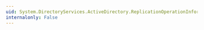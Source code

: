 ```yaml
---
uid: System.DirectoryServices.ActiveDirectory.ReplicationOperationInformation.CurrentOperation
internalonly: False
---
```

